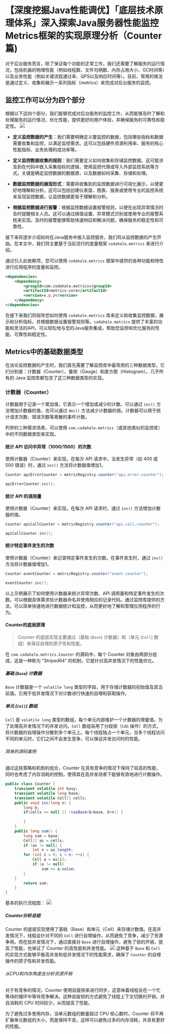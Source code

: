 # 【深度挖掘Java性能调优】「底层技术原理体系」深入探索Java服务器性能监控Metrics框架的实现原理分析（Counter篇) 
对于后台服务而言，除了保证每个功能的正常工作，我们还需要了解服务的运行情况，包括机器的物理性能（例如线程数、文件句柄数、内存占用大小、GC时间等）以及业务性能（例如关键流程通过率、QPS以及响应时间等）。目前，常用的做法是通过定义、收集和展示一系列指标（metrics）来完成对后台服务的监控。

监控工作可以分为四个部分
------------

根据以下这四个部分，我们能够完成对后台服务的监控工作，从而能够及时了解和处理服务的运行情况，优化性能，提供更好的用户体验，并确保服务的可靠性和稳定性。 ![](_assets/9cf0a441d8d740e299c2607c869e672b~tplv-k3u1fbpfcp-jj-mark!3024!0!0!0!q75.awebp.webp)

*   **定义监控数据的产生**：我们需要明确定义要监控的数据，包括哪些指标和数据需要收集和监控，以满足监控需求。这可以包括硬件资源利用率、服务的核心性能指标、业务处理的成功率等。
    
*   **定义监控数据收集的规则**：我们需要定义如何收集和存储监控数据。这可能涉及到在代码中嵌入采集指标的逻辑，使用监控代理或导入外部监控系统等方式。关键是确定监控数据的数据源，以及数据如何采集、存储和处理。
    
*   **数据监控数据的展现形式**：需要将收集到的监控数据进行可视化展示，以便更好地理解和分析。这可以包括创建仪表盘、图表、报表或使用专业的监控系统来呈现监控数据，让监控数据更易于理解和分析。
    
*   **根据监控数据进行报警**：根据监控数据设置报警规则，以便在出现异常情况时及时提醒相关人员。这可以通过阈值设置、异常模式识别或使用专业的报警系统来实现。及时的报警能够帮助快速响应和解决问题，确保服务的稳定性和可靠性。
    

接下来将逐步介绍如何在Java服务中接入监控服务，我们将从监控数据的产生开始。在本文中，我们将主要基于当前流行的度量框架 `codahale.metrics` 来进行介绍。

通过引入此依赖项，您可以使用 `codahale.metrics` 框架中提供的各种功能和特性进行应用程序的度量和监控。

```xml
<dependencies>
    <dependency>
        <groupId>com.codahale.metrics</groupId>
        <artifactId>metrics-core</artifactId>
        <version>x.y.z</version>
    </dependency>
</dependencies>

```

在接下来我们将指导您如何使用 `codahale.metrics` 库来定义和收集监控数据，展示和分析指标，并根据数据设置报警规则等。`codahale.metrics` 提供了丰富的功能和灵活的API，可以轻松地与您的Java服务集成，帮助您监控和优化服务的性能、可靠性和稳定性。

Metrics中的基础数据类型
---------------

在谈论监控数据的产生时，我们首先需要了解监控库中最常用的三种数据类型，它们分别是：计数器（Counter）、量规（Gauge）和直方图（Histogram）。几乎所有的 Java 监控库都包含了这三种数据类型的实现。

### 计数器（Counter）

计数器用于记录一个累加值，它表示一个增加或减少的计数。可以通过 `inc()` 方法增加计数器的值，也可以通过 `dec()` 方法减少计数器的值。计数器可以用于统计请求次数、错误次数等离散的事件计数。

列举的三种需求场景，可以使用 `com.codahale.metrics`（或其他类似的监控库）中的不同数据类型来实现。

#### 统计 API 访问中异常（1000/1500）的次数

使用计数器（Counter）来实现。在每次 API 请求中，当发生异常（如 400 或 500 错误）时，通过 `inc()` 方法将计数器值增加1。

```java
Counter apiErrorCounter = metricRegistry.counter("api.error.counter");

apiErrorCounter.inc();

```

#### 统计 API 的调用量

使用计数器（Counter）来实现。在每次 API 请求时，通过 `inc()` 方法增加计数器的值。

```java
Counter apiCallCounter = metricRegistry.counter("api.call.counter");

apiCallCounter.inc();

```

#### 统计特定事件发生的次数

使用计数器（Counter）来记录特定事件发生的次数。在事件发生时，通过 `inc()` 方法将计数器值增加1。

```java
Counter eventCounter = metricRegistry.counter("event.counter");

eventCounter.inc();

```

以上示例展示了如何使用计数器来统计异常次数、API 调用量和特定事件发生的次数。可以根据具体需求给计数器命名并使用相应的记录代码。通过监控库提供的方法，可以简单快速地进行数据统计和监控，从而更好地了解和管理应用程序的行为。

#### Counter的底层原理

> Counter 的底层实现主要通过（基础 (`Base`) 计数器）和（单元 (`Cell`) 数组）来保证自增的原子性和性能。

在 `com.codahale.metrics.Counter` 的源码中，每个 Counter 对象由两部分组成，这是一种称为 "Striped64" 的机制，它是针对高并发情况下的性能优化。

##### 基础 (`Base`) 计数器

`Base` 计数器是一个 `volatile long` 类型的字段，用于存储计数器的初始值及其当前值。它用于低并发情况下对计数进行快速的自增和获取操作。

##### 单元 (`Cell`) 数组

`Cell` 是 `volatile long` 类型的数组，每个单元内部维护一个计数器的增量值。为了处理高并发情况下的并发访问，`Cell` 数组采用了分段锁（`CAS` 操作）的方式，将计数器的自增操作分散到多个单元上。每个线程独占一个单元，当多个线程访问不同的单元时，它们之间不会发生竞争，可以保证并发访问时的性能。

###### 简单的源码案例

通过这些策略和机制的组合，Counter 在具有竞争的情况下保持了较高的性能，同时也考虑了内存消耗的控制，使得其在高并发场景下能够有效地进行计数操作。

```java
public class Counter {
	transient volatile int busy;
	transient volatile long base;
	transient volatile Cell[] cells;
	public void inc(long n) {
		long b;
		if(cells == null || !casBase(b=base, b+n)) {
			
		}
	}
	public long sum() {
		long sum = base;
		Cell[] as = cells;
		if (as != null) {
			int n = as.length;
		for (int i = 0; i < n; ++i) {
			Cell a = as[i];
			if (a != null)
				sum += a.value;
		}
	}	
		return sum;
	}
}

```

基本的执行流程图： ![](_assets/19cecbb2a8374129986eba8fd3601e12~tplv-k3u1fbpfcp-jj-mark!3024!0!0!0!q75.awebp.webp)

##### Counter分析总结

Counter 的底层实现使用了基础（Base）和单元（Cell）来存储计数值。在高并发情况下，线程会针对不同的 `Cell` 进行自增操作，从而避免了竞争，减少了资源争用。而在低并发情况下，通过直接对 `Base` 进行自增操作，避免了锁的开销，提高了性能，也保证了 Counter 的高性能和并发性能。 ![](_assets/064de616885f495087dd2165675203b3~tplv-k3u1fbpfcp-jj-mark!3024!0!0!0!q75.awebp.webp)
 这种基于 `Base` 和 `Cell` 的实现方式能够平衡高并发和低并发情况下的性能需求，确保了 `Counter` 的自增操作的原子性和并发性能。

###### 从CPU和内存角度去分析资源开销

对于有竞争的情况，Counter 使用自旋锁来进行同步，这意味着线程会在一个忙等待的循环中等待竞争解决。这种自旋锁的方式避免了线程上下文切换的开销，并且消耗的 CPU 时间较少，从而提高了性能。

为了避免过多使用内存，当单元数组的数量超过 CPU 核心数时，Counter 将不再扩展单元数组的大小，而是保持不变。这样可以避免过多的内存消耗，并具有更好的性能。